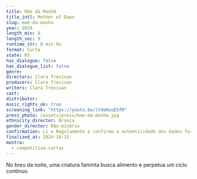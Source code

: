 ```yaml
---
title: Mãe da Manhã
title_intl: Mother of Dawn
slug: mae-da-manha
year: 2024
length_min: 8
length_sec: 9
runtime_str: 8 min 9s
format: Curta
state: RS
has_dialogue: false
has_dialogue_list: false
genre: 
directors: Clara Trevisan
producers: Clara Trevisan
writers: Clara Trevisan
cast: 
distributor: 
music_rights_ok: true
screening_link: "https://youtu.be/lt9eHuuE5fM"
press_photo: /assets/press/mae-da-manha.jpg
ethnicity_director: Branca
gender_director: Não-binário
confirmation: Li o Regulamento e confirmo a autenticidade dos dados fornecido nesta ficha de inscrição.
finalized_at: 2024-10-15
mostra:
  - competitiva-curtas
---
```


No breu da noite, uma criatura faminta busca alimento e perpetua um ciclo contínuo.
